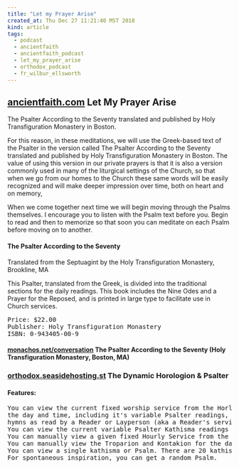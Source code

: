 ```yaml
---
title: "Let my Prayer Arise"
created_at: Thu Dec 27 11:21:40 MST 2018
kind: article
tags:
  - podcast
  - ancientfaith
  - ancientfaith_podcast
  - let_my_prayer_arise
  - orthodox_podcast
  - fr_wilbur_ellsworth
---
```


<h2>
  <a href="https://www.ancientfaith.com/podcasts/letmyprayer" target="_blank">ancientfaith.com</a>
  Let My Prayer Arise
</h2>

The Psalter According to the Seventy translated and published by Holy Transfiguration Monastery in Boston.

For this reason, in these meditations, we will use the Greek-based text
of the Psalter in the version called The Psalter According to the Seventy
translated and published by Holy Transfiguration Monastery in Boston. The
value of using this version in our private prayers is that it is also a
version commonly used in many of the liturgical settings of the Church,
so that when we go from our homes to the Church these same words will
be easily recognized and will make deeper impression over time, both on
heart and on memory,

When we come together next time we will begin moving through the
Psalms themselves. I encourage you to listen with the Psalm text before
you. Begin to read and then to memorize so that soon you can meditate
on each Psalm before moving on to another.

<h4>
<a href="" target="_blank"></a>
  The Psalter According to the Seventy
</h4>

Translated from the Septuagint by the Holy Transfiguration Monastery,
Brookline, MA

This Psalter, translated from the Greek, is divided into the traditional
sections for the daily readings. This book includes the Nine Odes and a
Prayer for the Reposed, and is printed in large type to facilitate use
in Church services.

<pre>
Price: $22.00
Publisher: Holy Transfiguration Monastery
ISBN: 0-943405-00-9
</pre>

<h4>
  <a href="http://www.monachos.net/conversation/topic/3672-the-psalter-according-to-the-seventy-holy-transfiguration-monastery-boston-ma/" target="_blank">monachos.net/conversation</a>
  The Psalter According to the Seventy (Holy Transfiguration Monastery, Boston, MA)
</h4>

<h3>
  <a href="http://orthodox.seasidehosting.st/" target="_blank">orthodox.seasidehosting.st</a>
  The Dynamic Horologion & Psalter
</h3>

<h4>Features:</h4>

<pre>
You can view the current fixed worship service from the Horlogion for
the day and time, including it's variable Psalter readings, and dismissal
hymns as read by a Reader or Layperson (aka a Reader's service).
You can view the current variable Psalter Kathisma readings for the day and time.
You can manually view a given fixed Hourly Service from the Horlogion for the day.
You can manually view the Troparion and Kontakion for the day.
You can view a single kathisma or Psalm. There are 20 kathismas and 151 Psalms.
For spontaneous inspiration, you can get a random Psalm.
</pre>

<!--
html boilerplate fragments
<a href="" target="_blank"></a>
<a name=""></a>
<img src="" width="400px">
<ul>
  <li></li>
  <li><a href="" target="_blank"></a></li>
</ul>
<pre>
</pre>
<p style="margin-bottom: 2em;"></p>
<hr style="border: 0; height: 3px; background: #333; background-image: linear-gradient(to right, #ccc, #333, #ccc);">
<pre><code>
</code></pre>
<math xmlns='http://www.w3.org/1998/Math/MathML' display='block'>
</math>
:-->

